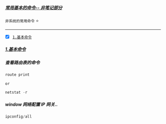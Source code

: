 ##### [常用基本的命令-- 非笔记部分](#top) <b id="top"></b>
`非系统的常用命令` :star:

------

- [x] [`1.基本命令`](#target1)

##### [1.基本命令](#top) <b id="target1"></b>

##### 查看路由表的命令
```powershell
route print 
```
`or`

```powershell
netstat -r
```

##### window 网络配置 IP 网关..
```powershell
ipconfig/all
```
